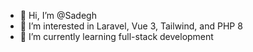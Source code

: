 - 👋 Hi, I’m @Sadegh  
- 👀 I’m interested in Laravel, Vue 3, Tailwind, and PHP 8  
- 🌱 I’m currently learning full-stack development  

<!---  
SadeghMortezaei/SadeghMortezaei is a ✨ special ✨ repository because its `README.md` (this file) appears on your GitHub profile.  
You can click the Preview link to take a look at your changes.  
--->  
